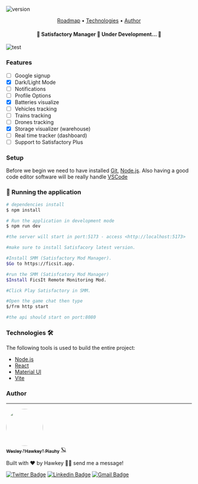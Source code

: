 <p align="left">
  <img alt="version" src="https://img.shields.io/badge/React-18.3.11-purple"/>
</p>

<p align="center">
 <a href="#features">Roadmap</a> • 
 <a href="#technologies">Technologies</a> • 
 <a href="#author">Author</a>
</p>

<h4 align="center"> 
	🚧  Satisfactory Manager 🚀 Under Development...  🚧
</h4>

<img alt="test" src="https://media.discordapp.net/attachments/856617424748281886/1332635238836469793/image.png?ex=6795f8c8&is=6794a748&hm=638d8e0b2ccd9939a6f80b0bde03a7cac7b50e64b78a7086dee7bef856c397fd&=&format=webp&quality=lossless&width=1358&height=676"/>

### Features

- [ ] Google signup
- [x] Dark/Light Mode
- [ ] Notifications
- [ ] Profile Options
- [x] Batteries visualize
- [ ] Vehicles tracking
- [ ] Trains tracking
- [ ] Drones tracking
- [x] Storage visualizer (warehouse)
- [ ] Real time tracker (dashboard)
- [ ] Support to Satisfactory Plus

### Setup

Before we begin we need to have installed [Git](https://git-scm.com), [Node.js](https://nodejs.org/en/). 
Also having a good code editor software will be really handle [VSCode](https://code.visualstudio.com/)

### 🎲 Running the application

```bash
# dependencies install
$ npm install

# Run the application in development mode
$ npm run dev

#the server will start in port:5173 - access <http://localhost:5173>

#make sure to install Satisfacory latest version.

#Install SMM (Satisfactory Mod Manager).
$Go to https://ficsit.app.

#run the SMM (Satisfcatory Mod Manager)
$Install FicsIt Remote Monitoring Mod.

#Click Play Satisfactory in SMM.

#Open the game chat then type
$/frm http start

#the api should start on port:8080
```

### Technologies 🛠

The following tools is used to build the entire project:

- [Node.js](https://nodejs.org/en/)
- [React](https://pt-br.reactjs.org/)
- [Material UI](https://mui.com/material-ui/)
- [Vite](https://vite.dev)

### Author
---

<a href="www.linkedin.com/in/hawkeraz">
 <img style="border-radius: 50%;" src="https://avatars3.githubusercontent.com/u/92885876?s=96&v=4" width="100px;" alt=""/>
 <br />
 <sub><b>Wesley "Hawkey" Piauhy</b></sub></a> <a href="www.linkedin.com/in/hawkeraz" title="Linkedin">🪐</a>


Built with ❤️ by Hawkey 👋🏽 send me a message!

[![Twitter Badge](https://img.shields.io/badge/-@HawkeyLoL-1ca0f1?style=flat-square&labelColor=1ca0f1&logo=twitter&logoColor=white&link=https://x.com/@HawkeyLoL)](https://x.com/HawkeyLoL) 
[![Linkedin Badge](https://img.shields.io/badge/-Hawkey-blue?style=flat-square&logo=Linkedin&logoColor=white&link=https://www.linkedin.com/in/hawkeraz)](https://www.linkedin.com/in/hawkeraz) 
[![Gmail Badge](https://img.shields.io/badge/-wesleyrp2k@gmail.com-c14438?style=flat-square&logo=Gmail&logoColor=white&link=mailto:wesleyrp2k@gmail.com)](mailto:wesleyrp2@gmail.com)
